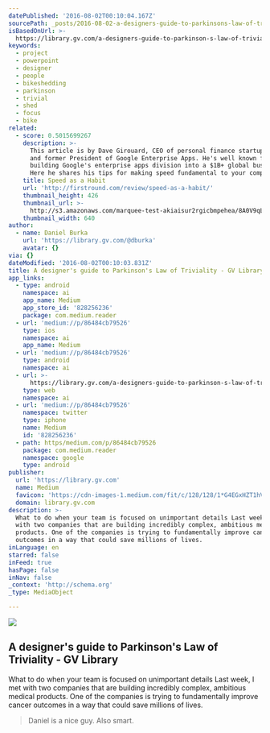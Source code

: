 ```yaml
---
datePublished: '2016-08-02T00:10:04.167Z'
sourcePath: _posts/2016-08-02-a-designers-guide-to-parkinsons-law-of-triviality-gv-lib.md
isBasedOnUrl: >-
  https://library.gv.com/a-designers-guide-to-parkinson-s-law-of-triviality-86484cb79526#.u2roslbdm
keywords:
  - project
  - powerpoint
  - designer
  - people
  - bikeshedding
  - parkinson
  - trivial
  - shed
  - focus
  - bike
related:
  - score: 0.5015699267
    description: >-
      This article is by Dave Girouard, CEO of personal finance startup Upstart,
      and former President of Google Enterprise Apps. He's well known for
      building Google's enterprise apps division into a $1B+ global business.
      Here he shares his tips for making speed fundamental to your company.
    title: Speed as a Habit
    url: 'http://firstround.com/review/speed-as-a-habit/'
    thumbnail_height: 426
    thumbnail_url: >-
      http://s3.amazonaws.com/marquee-test-akiaisur2rgicbmpehea/8A0V9qL9TTic0g9CdcXm_Dave%20Hero.jpg
    thumbnail_width: 640
author:
  - name: Daniel Burka
    url: 'https://library.gv.com/@dburka'
    avatar: {}
via: {}
dateModified: '2016-08-02T00:10:03.831Z'
title: A designer's guide to Parkinson's Law of Triviality - GV Library
app_links:
  - type: android
    namespace: ai
    app_name: Medium
    app_store_id: '828256236'
    package: com.medium.reader
  - url: 'medium://p/86484cb79526'
    type: ios
    namespace: ai
    app_name: Medium
  - url: 'medium://p/86484cb79526'
    type: android
    namespace: ai
  - url: >-
      https://library.gv.com/a-designers-guide-to-parkinson-s-law-of-triviality-86484cb79526
    type: web
    namespace: ai
  - url: 'medium://p/86484cb79526'
    namespace: twitter
    type: iphone
    name: Medium
    id: '828256236'
  - path: https/medium.com/p/86484cb79526
    package: com.medium.reader
    namespace: google
    type: android
publisher:
  url: 'https://library.gv.com'
  name: Medium
  favicon: 'https://cdn-images-1.medium.com/fit/c/128/128/1*G4EGxHZT1hVbtmYh-NKiUQ.png'
  domain: library.gv.com
description: >-
  What to do when your team is focused on unimportant details Last week, I met
  with two companies that are building incredibly complex, ambitious medical
  products. One of the companies is trying to fundamentally improve cancer
  outcomes in a way that could save millions of lives.
inLanguage: en
starred: false
inFeed: true
hasPage: false
inNav: false
_context: 'http://schema.org'
_type: MediaObject

---
```

<article style=""><img src="https://imgflo.herokuapp.com/graph/vahj1ThiexotieMo/3e3941e6ddd5aa169662ca45a37aa637/noop.jpeg?input=https%3A%2F%2Fcdn-images-1.medium.com%2Fmax%2F2000%2F1*oJZZkrnqX1zRMjuIpl9M-Q.jpeg" /><h1>A designer's guide to Parkinson's Law of Triviality - GV Library</h1><p>What to do when your team is focused on unimportant details Last week, I met with two companies that are building incredibly complex, ambitious medical products. One of the companies is trying to fundamentally improve cancer outcomes in a way that could save millions of lives.</p></article>

> Daniel is a nice guy. Also smart.
